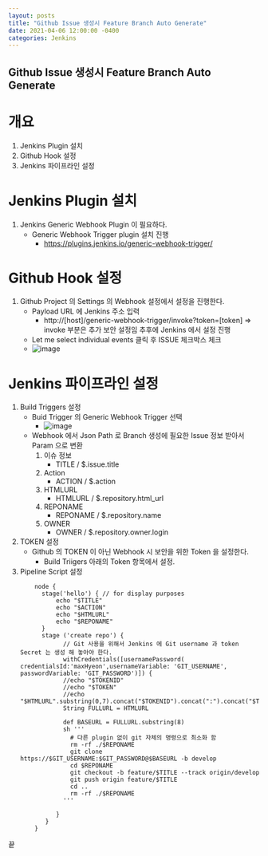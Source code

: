 ```yaml
---
layout: posts
title: "Github Issue 생성시 Feature Branch Auto Generate"
date: 2021-04-06 12:00:00 -0400
categories: Jenkins
---
```

## Github Issue 생성시 Feature Branch Auto Generate
# 개요
1. Jenkins Plugin 설치
2. Github Hook 설정
3. Jenkins 파이프라인 설정

# Jenkins Plugin 설치
1. Jenkins Generic Webhook Plugin 이 필요하다. 
    - Generic Webhook Trigger plugin 설치 진행
        * https://plugins.jenkins.io/generic-webhook-trigger/
# Github Hook 설정
1. Github Project 의 Settings 의 Webhook 설정에서 설정을 진행한다.
    - Payload URL 에 Jenkins 주소 입력 
        * http://[host]/generic-webhook-trigger/invoke?token=[token] => invoke 부분은 추가 보안 설정임 추후에 Jenkins 에서 설정 진행
    - Let me select individual events 클릭 후 ISSUE 체크박스 체크
    - ![image](https://user-images.githubusercontent.com/11882246/113653564-1041a180-96d1-11eb-87d8-f65ea9c200dd.png)
# Jenkins 파이프라인 설정
1. Build Triggers 설정
    - Buid Trigger 의 Generic Webhook Trigger 선택 
        * ![image](https://user-images.githubusercontent.com/11882246/113654637-39633180-96d3-11eb-94a4-363043b0f381.png)
    - Webhook 에서 Json Path 로 Branch 생성에 필요한 Issue 정보 받아서 Param 으로 변환
        1. 이슈 정보 
            - TITLE / $.issue.title
        2. Action
            - ACTION / $.action
        3. HTMLURL
            - HTMLURL / $.repository.html_url
        4. REPONAME
            - REPONAME / $.repository.name
        5. OWNER
            - OWNER / $.repository.owner.login
2. TOKEN 설정
    - Github 의 TOKEN 이 아닌 Webhook 시 보안을 위한 Token 을 설정한다. 
        * Build Triigers 아래의 Token 항목에서 설정. 
3. Pipeline Script 설정
    ```
        node {
          stage('hello') { // for display purposes
              echo "$TITLE"
              echo "$ACTION"
              echo "$HTMLURL"
              echo "$REPONAME"
          }
          stage ('create repo') {
                // Git 사용을 위해서 Jenkins 에 Git username 과 token Secret 는 생성 해 놓아야 한다. 
                withCredentials([usernamePassword( credentialsId:'maxHyeon',usernameVariable: 'GIT_USERNAME', passwordVariable: 'GIT_PASSWORD')]) {
                //echo "$TOKENID"
                //echo "$TOKEN"
                //echo "$HTMLURL".substring(0,7).concat("$TOKENID").concat(":").concat("$TOKEN").concat(8)
                String FULLURL = HTMLURL

                def BASEURL = FULLURL.substring(8)
                sh '''
                  # 다른 plugin 없이 git 자체의 명령으로 최소화 함
                  rm -rf ./$REPONAME
                  git clone https://$GIT_USERNAME:$GIT_PASSWORD@$BASEURL -b develop
                  cd $REPONAME
                  git checkout -b feature/$TITLE --track origin/develop
                  git push origin feature/$TITLE
                  cd ..
                  rm -rf ./$REPONAME
                '''

              }
           }
        }

    ```
         
끝
